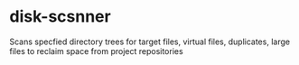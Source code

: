 # disk-scsnner
Scans specfied directory trees for target files, virtual files, duplicates, large files to reclaim space from project repositories
